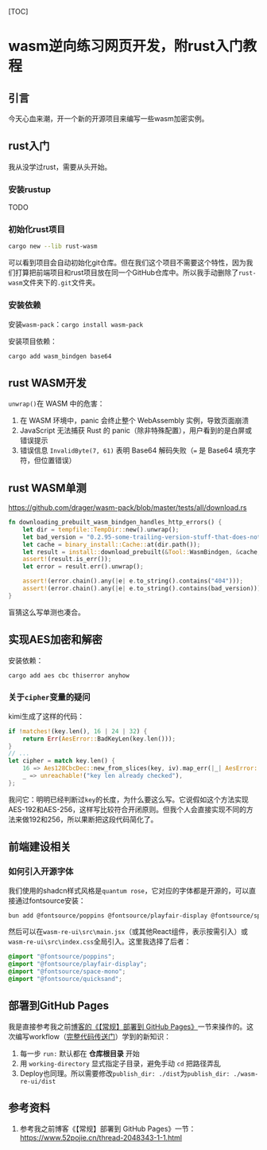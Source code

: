 [TOC]

# wasm逆向练习网页开发，附rust入门教程

## 引言

今天心血来潮，开一个新的开源项目来编写一些wasm加密实例。

## rust入门

我从没学过rust，需要从头开始。

### 安装rustup

TODO

### 初始化rust项目

```bash
cargo new --lib rust-wasm
```

可以看到项目会自动初始化git仓库。但在我们这个项目不需要这个特性，因为我们打算把前端项目和rust项目放在同一个GitHub仓库中。所以我手动删除了`rust-wasm`文件夹下的`.git`文件夹。

### 安装依赖

安装`wasm-pack`：`cargo install wasm-pack`

安装项目依赖：

```bash
cargo add wasm_bindgen base64
```

## rust WASM开发

`unwrap()`在 WASM 中的危害：

1. 在 WASM 环境中，panic 会终止整个 WebAssembly 实例，导致页面崩溃
2. JavaScript 无法捕获 Rust 的 panic（除非特殊配置），用户看到的是白屏或错误提示
3. 错误信息 `InvalidByte(7, 61)` 表明 Base64 解码失败（`=` 是 Base64 填充字符，但位置错误）

## rust WASM单测

https://github.com/drager/wasm-pack/blob/master/tests/all/download.rs

```rs
fn downloading_prebuilt_wasm_bindgen_handles_http_errors() {
    let dir = tempfile::TempDir::new().unwrap();
    let bad_version = "0.2.95-some-trailing-version-stuff-that-does-not-exist";
    let cache = binary_install::Cache::at(dir.path());
    let result = install::download_prebuilt(&Tool::WasmBindgen, &cache, bad_version, true);
    assert!(result.is_err());
    let error = result.err().unwrap();

    assert!(error.chain().any(|e| e.to_string().contains("404")));
    assert!(error.chain().any(|e| e.to_string().contains(bad_version)));
}
```

盲猜这么写单测也凑合。

## 实现AES加密和解密

安装依赖：

```bash
cargo add aes cbc thiserror anyhow
```

### 关于`cipher`变量的疑问

kimi生成了这样的代码：

```rust
if !matches!(key.len(), 16 | 24 | 32) {
    return Err(AesError::BadKeyLen(key.len()));
}
// ...
let cipher = match key.len() {
    16 => Aes128CbcDec::new_from_slices(key, iv).map_err(|_| AesError::BadKeyLen(key.len()))?,
    _ => unreachable!("key len already checked"),
};
```

我问它：明明已经判断过`key`的长度，为什么要这么写。它说假如这个方法实现AES-192和AES-256，这样写比较符合开闭原则。但我个人会直接实现不同的方法来做192和256，所以果断把这段代码简化了。

## 前端建设相关

### 如何引入开源字体

我们使用的shadcn样式风格是`quantum rose`，它对应的字体都是开源的，可以直接通过fontsource安装：

```bash
bun add @fontsource/poppins @fontsource/playfair-display @fontsource/space-mono @fontsource/quicksand
```

然后可以在`wasm-re-ui\src\main.jsx`（或其他React组件，表示按需引入）或`wasm-re-ui\src\index.css`全局引入。这里我选择了后者：

```css
@import "@fontsource/poppins";
@import "@fontsource/playfair-display";
@import "@fontsource/space-mono";
@import "@fontsource/quicksand";
```

## 部署到GitHub Pages

我是直接参考我之前[博客的《【常规】部署到 GitHub Pages》](https://www.52pojie.cn/thread-2048343-1-1.html)一节来操作的。这次编写workflow（[完整代码传送门](https://github.com/Hans774882968/wasm-re-hw/blob/main/.github/workflows/main.yml)）学到的新知识：

1. 每一步 `run:` 默认都在 **仓库根目录** 开始
2. 用 `working-directory` 显式指定子目录，避免手动 `cd` 把路径弄乱
3. Deploy也同理。所以需要修改`publish_dir: ./dist`为`publish_dir: ./wasm-re-ui/dist`

## 参考资料

1. 参考我之前博客《【常规】部署到 GitHub Pages》一节：https://www.52pojie.cn/thread-2048343-1-1.html

